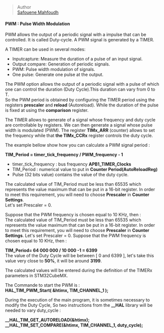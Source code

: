 > Author  
> [Safouene Mahfoudh](https://github.com/Safouene-Mahfoudh)






#### PWM : Pulse Width Modulation

PWM allows the output of a periodic signal with a impulse that can be controlled. It is called Duty-cycle. A PWM signal is generated by a TIMER.  

A TIMER can be used in several modes:  

- Inputcapture: Measure the duration of a pulse of an input signal.
- Output compare: Generation of periodic signals.
- PWM: Pulse width modulation of signals.
- One pulse: Generate one pulse at the output.

The PWM option allows the output of a periodic signal with a pulse of which one can control the duration (Duty Cycle).This duration can vary from 0 to T.  
So the PWM period is obtained by configuring the TIMER period using the registers **prescaler** and **reload** (Autoreload). While the duration of the pulse is fixed at using the **comparison** register.  

The TIMER allows to generate of a signal whose frequency and duty cycle are controllable by registers. We can then generate a signal whose pulse width is modulated (PWM). The register **TIMx_ARR** (counter) allows to set the frequency while that **the TIMx_CCRx** register controls the duty cycle.  

The example bellow show how you can calculate a PWM signal period :  

**TIM_Period = timer_tick_frequency / PWM_frequency - 1**

* timer_tick_frequency : bus frequency **APB1_TIMER_Clocks**
* TIM_Period : numerical value to put in **Counter Period(AutoReloadReg)**
* Pulse (32 bits value) contains the value of the duty cycle.

The calculated value of TIM_Period must be less than 65535 which represents the value maximum that can be put in a 16-bit register. In order to meet this requirement, you will need to choose **Prescaler** in **Counter Settings**.  
Let's set Prescaler = 0.

Suppose that the PWM frequency is chosen equal to 10 KHz, then :  
The calculated value of TIM_Period must be less than 65535 which represents the value maximum that can be put in a 16-bit register. In order to meet this requirement, you will need to choose **Prescaler** in **Counter Settings**.
Let's set Prescaler = 0.
Suppose that the PWM frequency is chosen equal to 10 KHz, then :

**TIM_Period= 64 000 000 / 10 000 -1 = 6399**  
The value of the Duty Cycle will be between [ 0 and 6399 ], let's take this value very close to **50%**, it will be around **3199**.    

The calculated values will be entered during the definition of the TIMERx parameters in STM32CubeMX.

The Commande to start the PWM is :  
**HAL_TIM_PWM_Start( &htimx, TIM_CHANNEL_1 );**

During the execution of the main program, it is sometimes necessary to modify the Duty Cycle, So two instructions from the **__HAL** library will be needed to vary duty_cycle :  

**__HAL_TIM_GET_AUTORELOAD(&htimx);**  
**__HAL_TIM_SET_COMPARE(&htimx, TIM_CHANNEL_1, duty_cycle);**

